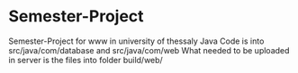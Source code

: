 # Semester-Project
Semester-Project for www in university of thessaly
Java Code is into src/java/com/database and src/java/com/web
What needed to be uploaded in server is the files into folder build/web/
